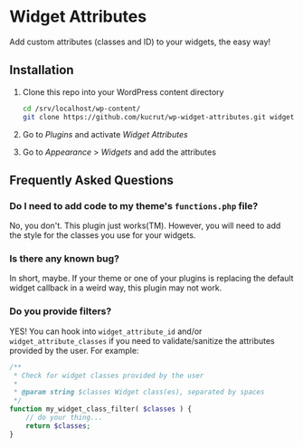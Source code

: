 # Widget Attributes

Add custom attributes (classes and ID) to your widgets, the easy way!

## Installation ##
1. Clone this repo into your WordPress content directory

   ```bash
   cd /srv/localhost/wp-content/
   git clone https://github.com/kucrut/wp-widget-attributes.git widget-attributes
   ```
2. Go to *Plugins* and activate *Widget Attributes*
3. Go to *Appearance* > *Widgets* and add the attributes

## Frequently Asked Questions ##

### Do I need to add code to my theme's `functions.php` file? ###
No, you don't. This plugin just works(TM). However, you will need to add the style for the classes you use for your widgets.

### Is there any known bug? ###
In short, maybe. If your theme or one of your plugins is replacing the default widget callback in a weird way, this plugin may not work.

### Do you provide filters? ###
YES! You can hook into `widget_attribute_id` and/or `widget_attribute_classes` if you need to validate/sanitize the attributes provided by the user. For example:

```php
/**
 * Check for widget classes provided by the user
 *
 * @param string $classes Widget class(es), separated by spaces
 */
function my_widget_class_filter( $classes ) {
	// do your thing...
	return $classes;
}
```
